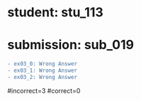 # student: stu_113
# submission: sub_019

```diff
- ex03_0: Wrong Answer
- ex03_1: Wrong Answer
- ex03_2: Wrong Answer
```
#incorrect=3
#correct=0
